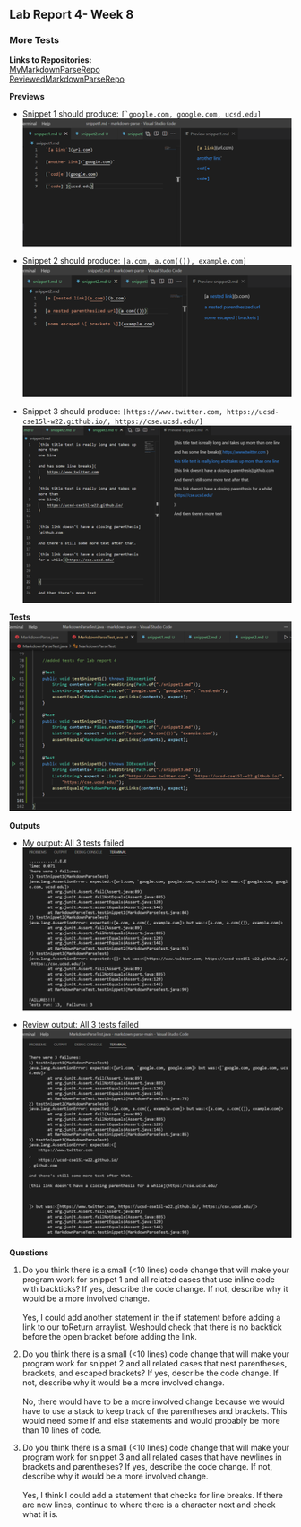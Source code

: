 ## Lab Report 4- Week 8
### More Tests

**Links to Repositories:** <br>
[MyMarkdownParseRepo](https://github.com/lessjiu/markdown-parse) <br>
[ReviewedMarkdownParseRepo](https://github.com/JessalynWang/markdown-parse)

**Previews**
- Snippet 1 should produce: ``[`google.com, google.com, ucsd.edu]``
![](prev1.png)

- Snippet 2 should produce: `[a.com, a.com(()), example.com]`
![](prev2.png)

- Snippet 3 should produce: `[https://www.twitter.com, https://ucsd-cse15l-w22.github.io/, https://cse.ucsd.edu/]`
![](prev3.png)

**Tests**
![](mdt.png)

**Outputs**
- My output: All 3 tests failed
![](myOutput.png)

- Review output: All 3 tests failed
![](reviewOutput.png)

**Questions**
1. Do you think there is a small (<10 lines) code change that will make your program work for snippet 1 and all related cases that use inline code with backticks? If yes, describe the code change. If not, describe why it would be a more involved change.<br> <br> Yes, I could add another statement in the if statement before adding a link to our toReturn arraylist. Weshould check that there is no backtick before the open bracket before adding the link.

2. Do you think there is a small (<10 lines) code change that will make your program work for snippet 2 and all related cases that nest parentheses, brackets, and escaped brackets? If yes, describe the code change. If not, describe why it would be a more involved change.<br> <br> No, there would have to be a more involved change because we would have to use a stack to keep track of the parentheses and brackets. This would need some if and else statements and would probably be more than 10 lines of code.

3. Do you think there is a small (<10 lines) code change that will make your program work for snippet 3 and all related cases that have newlines in brackets and parentheses? If yes, describe the code change. If not, describe why it would be a more involved change. <br> <br> Yes, I think I could add a statement that checks for line breaks. If there are new lines, continue to where there is a character next and check what it is. 